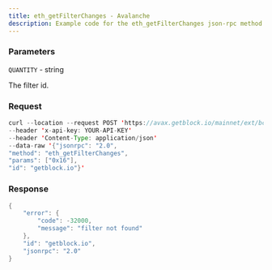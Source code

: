 ```yaml
---
title: eth_getFilterChanges - Avalanche
description: Example code for the eth_getFilterChanges json-rpc method. Сomplete guide on how to use eth_getFilterChanges json-rpc in GetBlock.io Web3 documentation.
---
```


### Parameters


`QUANTITY` - string

The filter id.

### Request

``` java
curl --location --request POST 'https://avax.getblock.io/mainnet/ext/bc/C/rpc' 
--header 'x-api-key: YOUR-API-KEY' 
--header 'Content-Type: application/json' 
--data-raw '{"jsonrpc": "2.0",
"method": "eth_getFilterChanges",
"params": ["0x16"],
"id": "getblock.io"}'
```

###  Response

``` java
{
    "error": {
        "code": -32000,
        "message": "filter not found"
    },
    "id": "getblock.io",
    "jsonrpc": "2.0"
}
```

